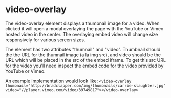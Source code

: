# video-overlay

The video-overlay element displays a thumbnail image for a video. When clicked it will open a modal overlaying the page with the YouTube or Vimeo hosted video in the center. The overlaying embed video will change size responsively for various screen sizes.

The element has two attributes "thumnail" and "video". Thumbnail should the the URL for the thumnail image (a la img src), and video should be the URL which will be placed in the src of the embed iframe. To get this src URL for the video you'll need inspect the embed code for the video provided by YouTube or Vimeo.

An example implementation would look like:
`<video-overlay thumbnail="http://bradclapper.com/img/thumbnails/carrie-slaughter.jpg" video="//player.vimeo.com/video/39749817"></video-overlay>`
